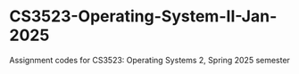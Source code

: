 # CS3523-Operating-System-II-Jan-2025
Assignment codes for CS3523: Operating Systems 2, Spring 2025 semester
